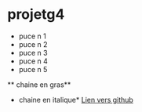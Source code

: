 # projetg4



+ puce n 1
+ puce n 2
+ puce n 3
+ puce n 4
+ puce n 5

** chaine en gras**
* chaine en italique*
[Lien vers github](https://github.com/Ahmedj17/projetg4)

